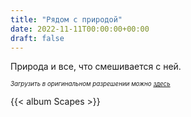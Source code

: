 ```yaml
---
title: "Рядом с природой"
date: 2022-11-11T00:00:00+00:00
draft: false
---
```


Природа и все, что смешивается с ней. <!--more-->

*<sub><sup>Загрузить в оригинальном разрешении можно [здесь](https://bit.ly/scapes-photos)</sup></sub>*

{{< album Scapes >}}